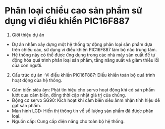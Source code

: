 # Phân loại chiều cao sản phẩm sử dụng vi điều khiển PIC16F887
1. Giới thiệu dự án
- Dự án nhằm xây dựng một hệ thống tự động phân loại sản phẩm dựa trên chiều cao, sử dụng vi điều khiển PIC16F887 làm bộ não trung tâm.
- Hệ thống này có thể được ứng dụng trong các nhà máy sản xuất để tự động hóa quá trình phân loại sản phẩm, tăng năng suất và giảm thiểu lỗi của con người.
2. Cấu trúc dự án
-Vi điều khiển PIC16F887: Điều khiển toàn bộ quá trình hoạt động của hệ thống.
- Cảm biến siêu âm: Phát tín hiệu cho servo hoạt động khi có sản phẩm lướt qua cảm biến, đồng thời cập nhật giá trị của chúng.
- Động cơ servo SG90: Kích hoạt khi cảm biến siêu ânm nhận tính hiệu để gạt sản phẩm.
- Màn hình LCD: Hiển thị thông tin về số lượng sản phẩm đã được phân loại.
- Nguồn cấp: Cung cấp điện năng cho toàn bộ hệ thống.
